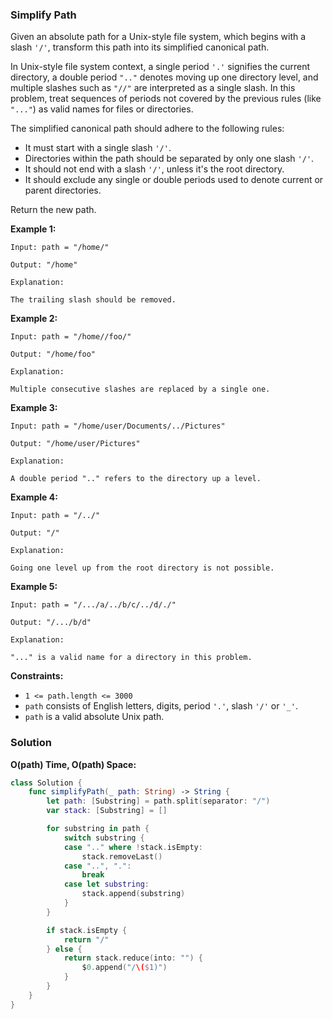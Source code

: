 
### Simplify Path

Given an absolute path for a Unix-style file system, which begins with a slash `'/'`, transform this path into its simplified canonical path.

In Unix-style file system context, a single period `'.'` signifies the current directory, a double period `".."` denotes moving up one directory level, and multiple slashes such as `"//"` are interpreted as a single slash. In this problem, treat sequences of periods not covered by the previous rules (like `"..."`) as valid names for files or directories.

The simplified canonical path should adhere to the following rules:
* It must start with a single slash `'/'`.
* Directories within the path should be separated by only one slash `'/'`.
* It should not end with a slash `'/'`, unless it's the root directory.
* It should exclude any single or double periods used to denote current or parent directories.

Return the new path.

__Example 1:__
```
Input: path = "/home/"

Output: "/home"

Explanation:

The trailing slash should be removed.
```
 
__Example 2:__
```
Input: path = "/home//foo/"

Output: "/home/foo"

Explanation:

Multiple consecutive slashes are replaced by a single one.
```

__Example 3:__
```
Input: path = "/home/user/Documents/../Pictures"

Output: "/home/user/Pictures"

Explanation:

A double period ".." refers to the directory up a level.
```

__Example 4:__
```
Input: path = "/../"

Output: "/"

Explanation:

Going one level up from the root directory is not possible.
```

__Example 5:__
```
Input: path = "/.../a/../b/c/../d/./"

Output: "/.../b/d"

Explanation:

"..." is a valid name for a directory in this problem.
```

__Constraints:__
* `1 <= path.length <= 3000`
* `path` consists of English letters, digits, period `'.'`, slash `'/'` or `'_'`.
* `path` is a valid absolute Unix path.

### Solution
__O(path) Time, O(path) Space:__
```Swift
class Solution {
    func simplifyPath(_ path: String) -> String {
        let path: [Substring] = path.split(separator: "/")
        var stack: [Substring] = []

        for substring in path {
            switch substring {
            case ".." where !stack.isEmpty:
                stack.removeLast()
            case "..", ".":
                break
            case let substring:
                stack.append(substring)
            }
        }

        if stack.isEmpty {
            return "/"
        } else {
            return stack.reduce(into: "") {
                $0.append("/\($1)")
            }
        }
    }
}
```